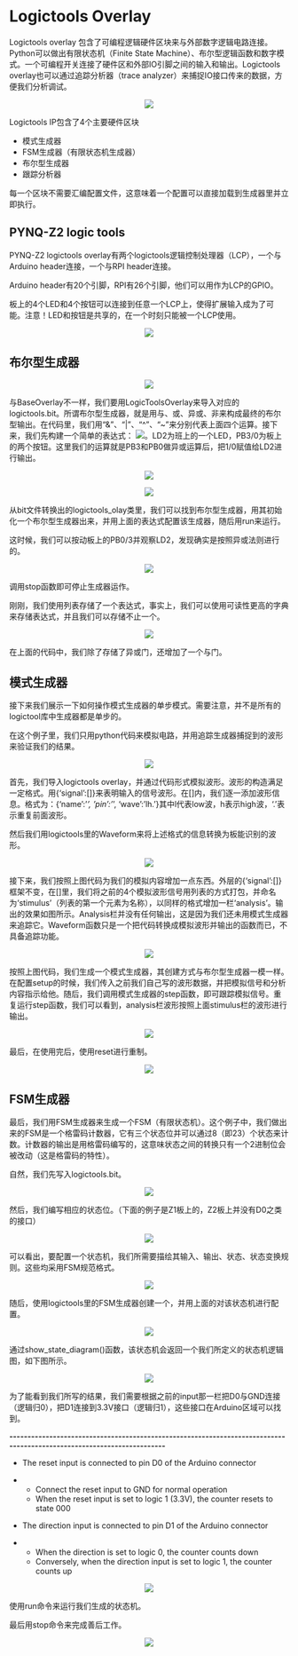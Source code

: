 # Logictools Overlay

Logictools overlay 包含了可编程逻辑硬件区块来与外部数字逻辑电路连接。Python可以做出有限状态机（Finite State Machine）、布尔型逻辑函数和数字模式。一个可编程开关连接了硬件区和外部IO引脚之间的输入和输出。Logictools overlay也可以通过追踪分析器（trace analyzer）来捕捉IO接口传来的数据，方便我们分析调试。

<p align="center">
<img src ="images/Chapter_06/01.png">
</p>
<p align = "center">
<i></i>
</p>

Logictools IP包含了4个主要硬件区块

- 模式生成器
- FSM生成器（有限状态机生成器）
- 布尔型生成器
- 跟踪分析器

每一个区块不需要汇编配置文件，这意味着一个配置可以直接加载到生成器里并立即执行。

##  PYNQ-Z2 logic tools

PYNQ-Z2 logictools overlay有两个logictools逻辑控制处理器（LCP），一个与Arduino header连接，一个与RPI header连接。

Arduino header有20个引脚，RPI有26个引脚，他们可以用作为LCP的GPIO。

板上的4个LED和4个按钮可以连接到任意一个LCP上，使得扩展输入成为了可能。注意！LED和按钮是共享的，在一个时刻只能被一个LCP使用。

<p align="center">
<img src ="images/Chapter_06/02.png">
</p>
<p align = "center">
<i></i>
</p>

## 布尔型生成器

<p align="center">
<img src ="images/Chapter_06/03.png">
</p>
<p align = "center">
<i></i>
</p>

与BaseOverlay不一样，我们要用LogicToolsOverlay来导入对应的logictools.bit。所谓布尔型生成器，就是用与、或、异或、非来构成最终的布尔型输出。在代码里，我们用“&”、“|”、“^”、“~”来分别代表上面四个运算。接下来，我们先构建一个简单的表达式： ![](images/Chapter_06/04.png)。LD2为班上的一个LED，PB3/0为板上的两个按钮。这里我们的运算就是PB3和PB0做异或运算后，把1/0赋值给LD2进行输出。

<p align="center">
<img src ="images/Chapter_06/05.png">
</p>
<p align = "center">
<i></i>
</p>

<p align="center">
<img src ="images/Chapter_06/06.png">
</p>
<p align = "center">
<i></i>
</p>

从bit文件转换出的logictools_olay类里，我们可以找到布尔型生成器，用其初始化一个布尔型生成器出来，并用上面的表达式配置该生成器，随后用run来运行。

这时候，我们可以按动板上的PB0/3并观察LD2，发现确实是按照异或法则进行的。

<p align="center">
<img src ="images/Chapter_06/07.png">
</p>
<p align = "center">
<i></i>
</p>

调用stop函数即可停止生成器运作。

刚刚，我们使用列表存储了一个表达式，事实上，我们可以使用可读性更高的字典来存储表达式，并且我们可以存储不止一个。   
<p align="center">
<img src ="images/Chapter_06/08.png">
</p>
<p align = "center">
<i></i>
</p>
在上面的代码中，我们除了存储了异或门，还增加了一个与门。

## 模式生成器

接下来我们展示一下如何操作模式生成器的单步模式。需要注意，并不是所有的logictool库中生成器都是单步的。

在这个例子里，我们只用python代码来模拟电路，并用追踪生成器捕捉到的波形来验证我们的结果。

<p align="center">
<img src ="images/Chapter_06/09.png">
</p>
<p align = "center">
<i></i>
</p>

首先，我们导入logictools overlay，并通过代码形式模拟波形。波形的构造满足一定格式。用{‘signal’:[]}来表明输入的信号波形。在[]内，我们逐一添加波形信息。格式为：{‘name’:’*’, ’pin’:’*’, ‘wave’:’lh.’}其中l代表low波，h表示high波，‘.’表示重复前面波形。

然后我们用logictools里的Waveform来将上述格式的信息转换为板能识别的波形。

<p align="center">
<img src ="images/Chapter_06/10.png">
</p>
<p align = "center">
<i></i>
</p>

接下来，我们按照上图代码为我们的模拟内容增加一点东西。外层的{‘signal’:[]}框架不变，在[]里，我们将之前的4个模拟波形信号用列表的方式打包，并命名为‘stimulus’（列表的第一个元素为名称），以同样的格式增加一栏‘analysis’。输出的效果如图所示。Analysis栏并没有任何输出，这是因为我们还未用模式生成器来追踪它。Waveform函数只是一个把代码转换成模拟波形并输出的函数而已，不具备追踪功能。

<p align="center">
<img src ="images/Chapter_06/11.png">
</p>
<p align = "center">
<i></i>
</p>

按照上图代码，我们生成一个模式生成器，其创建方式与布尔型生成器一模一样。在配置setup的时候，我们传入之前我们自己写的波形数据，并把模拟信号和分析内容指示给他。随后，我们调用模式生成器的step函数，即可跟踪模拟信号。重复运行step函数，我们可以看到，analysis栏波形按照上面stimulus栏的波形进行输出。

<p align="center">
<img src ="images/Chapter_06/12.png">
</p>
<p align = "center">
<i></i>
</p>

最后，在使用完后，使用reset进行重制。

<p align="center">
<img src ="images/Chapter_06/13.png">
</p>
<p align = "center">
<i></i>
</p>

## FSM生成器

最后，我们用FSM生成器来生成一个FSM（有限状态机）。这个例子中，我们做出来的FSM是一个格雷码计数器，它有三个状态位并可以通过8（即23）个状态来计数。计数器的输出是用格雷码编写的，这意味状态之间的转换只有一个2进制位会被改动（这是格雷码的特性）。

自然，我们先写入logictools.bit。

<p align="center">
<img src ="images/Chapter_06/14.png">
</p>
<p align = "center">
<i></i>
</p>

然后，我们编写相应的状态位。（下面的例子是Z1板上的，Z2板上并没有D0之类的接口）

<p align="center">
<img src ="images/Chapter_06/15.png">
</p>
<p align = "center">
<i></i>
</p>

可以看出，要配置一个状态机，我们所需要描绘其输入、输出、状态、状态变换规则。这些均采用FSM规范格式。

<p align="center">
<img src ="images/Chapter_06/16.png">
</p>
<p align = "center">
<i></i>
</p>

随后，使用logictools里的FSM生成器创建一个，并用上面的对该状态机进行配置。

<p align="center">
<img src ="images/Chapter_06/17.png">
</p>
<p align = "center">
<i></i>
</p>

通过show_state_diagram()函数，该状态机会返回一个我们所定义的状态机逻辑图，如下图所示。

<p align="center">
<img src ="images/Chapter_06/18.png">
</p>
<p align = "center">
<i></i>
</p>

为了能看到我们所写的结果，我们需要根据之前的input那一栏把D0与GND连接（逻辑归0），把D1连接到3.3V接口（逻辑归1），这些接口在Arduino区域可以找到。

**-----------------------------------------------------------------------------------------------------------------------**

- The      reset input is connected to pin D0 of the Arduino connector

- - Connect       the reset input to GND for normal operation
  - When       the reset input is set to logic 1 (3.3V), the counter resets to state 000

- The      direction input is connected to pin D1 of the Arduino connector

- - When       the direction is set to logic 0, the counter counts down
  - Conversely,       when the direction input is set to logic 1, the counter counts up

<p align="center">
<img src ="images/Chapter_06/19.png">
</p>
<p align = "center">
<i></i>
</p>

使用run命令来运行我们生成的状态机。

最后用stop命令来完成善后工作。   

<p align="center">
<img src ="images/Chapter_06/20.png">
</p>
<p align = "center">
<i></i>
</p>

